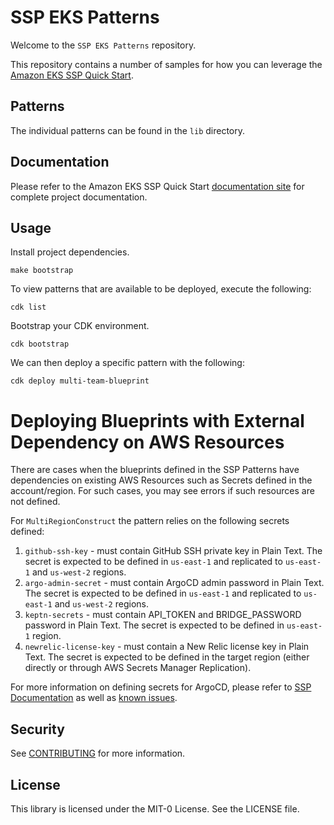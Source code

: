 # SSP EKS Patterns

Welcome to the `SSP EKS Patterns` repository.

This repository contains a number of samples for how you can leverage the [Amazon EKS SSP Quick Start](https://github.com/aws-quickstart/ssp-amazon-eks).

## Patterns

The individual patterns can be found in the `lib` directory.

## Documentation

Please refer to the Amazon EKS SSP Quick Start [documentation site](https://aws-quickstart.github.io/ssp-amazon-eks/) for complete project documentation.

## Usage

Install project dependencies.

```
make bootstrap
```

To view patterns that are available to be deployed, execute the following:

```
cdk list
```

Bootstrap your CDK environment.

```
cdk bootstrap
```

We can then deploy a specific pattern with the following:

```
cdk deploy multi-team-blueprint
```

# Deploying Blueprints with External Dependency on AWS Resources

There are cases when the blueprints defined in the SSP Patterns have dependencies on existing AWS Resources such as Secrets defined in the account/region.
For such cases, you may see errors if such resources are not defined.

For `MultiRegionConstruct` the pattern relies on the following secrets defined:

1. `github-ssh-key` - must contain GitHub SSH private key in Plain Text. The secret is expected to be defined in `us-east-1` and replicated to `us-east-1` and `us-west-2` regions.
2. `argo-admin-secret` - must contain ArgoCD admin password in Plain Text. The secret is expected to be defined in `us-east-1` and replicated to `us-east-1` and `us-west-2` regions.
3. `keptn-secrets` - must contain API_TOKEN and BRIDGE_PASSWORD password in Plain Text. The secret is expected to be defined in `us-east-1` region.
4. `newrelic-license-key` - must contain a New Relic license key in Plain Text. The secret is expected to be defined in the target region (either directly or through AWS Secrets Manager Replication).

For more information on defining secrets for ArgoCD, please refer to [SSP Documentation](https://github.com/aws-quickstart/ssp-amazon-eks/blob/main/docs/addons/argo-cd.md#secrets-support) as well as [known issues](https://github.com/aws-quickstart/ssp-amazon-eks/blob/main/docs/addons/argo-cd.md#known-issues).

## Security

See [CONTRIBUTING](CONTRIBUTING.md#security-issue-notifications) for more information.

## License

This library is licensed under the MIT-0 License. See the LICENSE file.